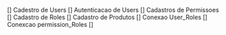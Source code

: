 [] Cadestro de Users
[] Autenticacao de Users
[] Cadastros de Permissoes
[] Cadastro de Roles
[] Cadastro de Produtos
[] Conexao User_Roles
[] Conexcao permission_Roles
[]
